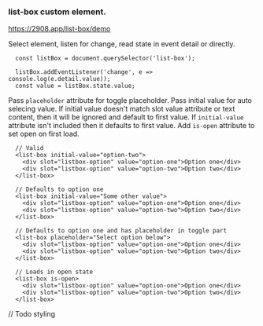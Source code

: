 ### list-box custom element.

https://2908.app/list-box/demo

Select element, listen for change, read state in event detail or directly.
```
  const listBox = document.querySelector('list-box');

  listBox.addEventListener('change', e => console.log(e.detail.value));
  const value = listBox.state.value;
```

Pass `placeholder` attribute for toggle placeholder. Pass initial value for auto selecing value. If initial value doesn't match slot value attribute or text content, then it will be ignored and default to first value. If `initial-value` attribute isn't included then it defaults to first value. Add `is-open` attribute to set open on first load.
```
  // Valid
  <list-box initial-value="option-two">
    <div slot="listbox-option" value="option-one">Option one</div>
    <div slot="listbox-option" value="option-two">Option two</div>
  </list-box>

  // Defaults to option one
  <list-box initial-value="Some other value">
    <div slot="listbox-option" value="option-one">Option one</div>
    <div slot="listbox-option" value="option-two">Option two</div>
  </list-box>

  // Defaults to option one and has placeholder in toggle part
  <list-box placeholder="Select option below">
    <div slot="listbox-option" value="option-one">Option one</div>
    <div slot="listbox-option" value="option-two">Option two</div>
  </list-box>

  // Loads in open state
  <list-box is-open>
    <div slot="listbox-option" value="option-one">Option one</div>
    <div slot="listbox-option" value="option-two">Option two</div>
  </list-box>
```

// Todo styling